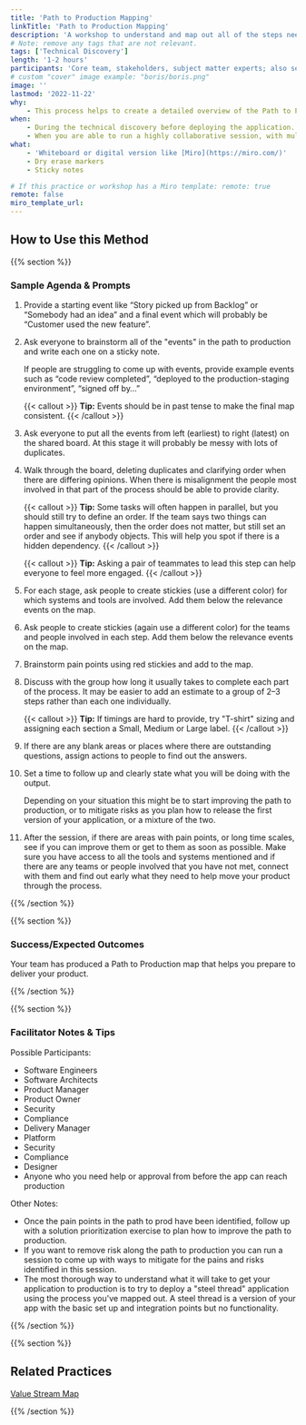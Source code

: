 ```yaml
---
title: 'Path to Production Mapping'
linkTitle: 'Path to Production Mapping'
description: 'A workshop to understand and map out all of the steps needed to get from a feature being built to having it running in production. This method adapts Event Storming to get people actively involved and contributing to the session.'
# Note: remove any tags that are not relevant.
tags: ['Technical Discovery']
length: '1-2 hours'
participants: 'Core team, stakeholders, subject matter experts; also see Facilitator Notes & Tips.'
# custom "cover" image example: "boris/boris.png"
image: ''
lastmod: '2022-11-22'
why:
    - This process helps to create a detailed overview of the Path to Production and can help resolve misalignment on the process between different teams and roles. It can also help to identify and resolve process bottlenecks and find opportunities to improve the process.
when:
    - During the technical discovery before deploying the application.
    - When you are able to run a highly collaborative session, with multiple people contributing at the same time. If your tools or situation do not allow for this, Value Stream Map is an alternative where one person drives the mapping.
what:
    - 'Whiteboard or digital version like [Miro](https://miro.com/)'
    - Dry erase markers
    - Sticky notes

# If this practice or workshop has a Miro template: remote: true
remote: false
miro_template_url:
---
```


## How to Use this Method

{{% section %}}

### Sample Agenda & Prompts

1. Provide a starting event like “Story picked up from Backlog” or “Somebody had an idea” and a final event which will probably be “Customer used the new feature”.

1. Ask everyone to brainstorm all of the "events" in the path to production and write each one on a sticky note. 

   If people are struggling to come up with events, provide example events such as “code review completed”, “deployed to the production-staging environment”, “signed off by…”

   {{< callout >}}
   **Tip:** Events should be in past tense to make the final map consistent.
   {{< /callout >}}

1. Ask everyone to put all the events from left (earliest) to right (latest) on the shared board. At this stage it will probably be messy with lots of duplicates.

1. Walk through the board, deleting duplicates and clarifying order when there are differing opinions. When there is misalignment the people most involved in that part of the process should be able to provide clarity.

   {{< callout >}}
   **Tip:** Some tasks will often happen in parallel, but you should still try to define an order. If the team says two things can happen simultaneously, then the order does not matter, but still set an order and see if anybody objects.  This will help you spot if there is a hidden dependency.
   {{< /callout >}}

   {{< callout >}}
   **Tip:** Asking a pair of teammates to lead this step can help everyone to feel more engaged.
   {{< /callout >}}

1. For each stage, ask people to create stickies (use a different color) for which systems and tools are involved. Add them below the relevance events on the map.

1. Ask people to create stickies (again use a different color) for the teams and people involved in each step. Add them below the relevance events on the map.

1. Brainstorm pain points using red stickies and add to the map.

1. Discuss with the group how long it usually takes to complete each part of the process. It may be easier to add an estimate to a group of 2–3 steps rather than each one individually.

   {{< callout >}}
   **Tip:** If timings are hard to provide, try "T-shirt" sizing and assigning each section a Small, Medium or Large label.
   {{< /callout >}}

1. If there are any blank areas or places where there are outstanding questions, assign actions to people to find out the answers.

1. Set a time to follow up and clearly state what you will be doing with the output. 

   Depending on your situation this might be to start improving the path to production, or to mitigate risks as you plan how to release the first version of your application, or a mixture of the two.

1.  After the session, if there are areas with pain points, or long time scales, see if you can improve them or get to them as soon as possible. Make sure you have access to all the tools and systems mentioned and if there are any teams or people involved that you have not met, connect with them and find out early what they need to help move your product through the process.

{{% /section %}}

{{% section %}}

### Success/Expected Outcomes

Your team has produced a Path to Production map that helps you prepare to deliver your product.

{{% /section %}}

{{% section %}}

### Facilitator Notes & Tips

Possible Participants:

-   Software Engineers
-   Software Architects
-   Product Manager
-   Product Owner
-   Security
-   Compliance
-   Delivery Manager
-   Platform
-   Security
-   Compliance
-   Designer
-   Anyone who you need help or approval from before the app can reach production

Other Notes:

-   Once the pain points in the path to prod have been identified, follow up with a solution prioritization exercise to plan how to improve the path to production.
-   If you want to remove risk along the path to production you can run a session to come up with ways to mitigate for the pains and risks identified in this session.
-   The most thorough way to understand what it will take to get your application to production is to try to deploy a "steel thread" application using the process you've mapped out. A steel thread is a version of your app with the basic set up and integration points but no functionality.

{{% /section %}}

{{% section %}}

## Related Practices

[Value Stream Map](/practices/value-stream-map/)

{{% /section %}}
